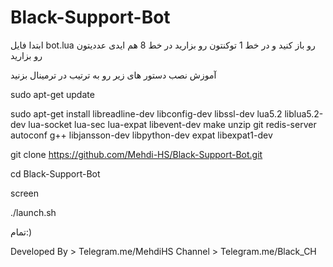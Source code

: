 # Black-Support-Bot

ابتدا فایل bot.lua رو باز کنید و در خط 1 توکنتون رو بزارید
در خط 8 هم ایدی عددیتون رو بزارید

آموزش نصب
دستور های زیر رو به ترتیب در ترمینال بزنید


sudo apt-get update

sudo apt-get install libreadline-dev libconfig-dev libssl-dev lua5.2 liblua5.2-dev lua-socket lua-sec lua-expat libevent-dev make unzip git redis-server autoconf g++ libjansson-dev libpython-dev expat libexpat1-dev


git clone https://github.com/Mehdi-HS/Black-Support-Bot.git

cd Black-Support-Bot

screen

./launch.sh

تمام:)

Developed By > Telegram.me/MehdiHS
Channel > Telegram.me/Black_CH
